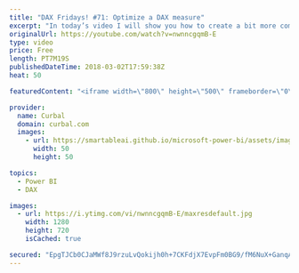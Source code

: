 ```yaml
---
title: "DAX Fridays! #71: Optimize a DAX measure"
excerpt: "In today’s video I will show you how to create a bit more complex calculation using DAX. We will calculate the average number of categories per customers.   In Part one, we will calculate it using Summarize, and then summarize and addcolumns and finally, summarize and addcolumns and calculate to get"
originalUrl: https://youtube.com/watch?v=nwnncgqmB-E
type: video
price: Free
length: PT7M19S
publishedDateTime: 2018-03-02T17:59:38Z
heat: 50

featuredContent: "<iframe width=\"800\" height=\"500\" frameborder=\"0\" src=\"https://www.youtube.com/embed/nwnncgqmB-E\" allow=\"accelerometer; autoplay; encrypted-media; gyroscope; picture-in-picture\" allowfullscreen></iframe>"

provider:
  name: Curbal
  domain: curbal.com
  images:
    - url: https://smartableai.github.io/microsoft-power-bi/assets/images/organizations/curbal.com-50x50.jpg
      width: 50
      height: 50

topics:
  - Power BI
  - DAX

images:
  - url: https://i.ytimg.com/vi/nwnncgqmB-E/maxresdefault.jpg
    width: 1280
    height: 720
    isCached: true

secured: "EpgTJCb0CJaMWf8J9rzuLvQokijh0h+7CKFdjX7EvpFm0BG9/fM6NuX+GanqAFfIMZ2YT8AM1YZa4EnCzAbQErKbSPdWhPWGnqflZOBH56xuHcN+oTlYGkqvtnyy44E9OuY1t0YAcupMT99MtEDXYhxocY5jzv9jMq8OxjV7r2TSWm33dRezqi418Zc7gcxQ2Bfc9Uxh+MkQYHF3Ss2mfyS5i2Ajx+iuYIgxUqyELqn9SvYHX790OGcxBXwG+1MmXxVnNv72iJB4p/7gzFgmeuTfBX8u2JaInHpwBSAKQ62Ry7xpfYTY66iqmmMZm1bHTaR+iE+W5SkuHoA8mrr8IAyIi9+xNUvItXJ2WjjRmEcZmIvt2cml6gOFMiV79QpJZVaGYchWRT7q6BS0b82w8tOMLEsmhJ9imLEDWef2JGg=;49Hu5GonN+sFbOXGc1mIww=="
---
```


